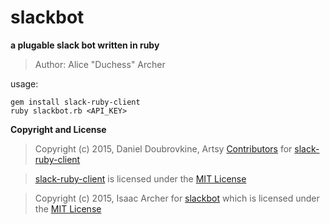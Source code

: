 # **slackbot**

**a plugable slack bot written in ruby**

> Author: Alice "Duchess" Archer

usage:

    gem install slack-ruby-client
    ruby slackbot.rb <API_KEY>

**Copyright and License**

> Copyright (c) 2015, Daniel Doubrovkine, Artsy [Contributors](https://raw.githubusercontent.com/dblock/slack-ruby-client/master/CHANGELOG.md) for [slack-ruby-client](https://github.com/dblock/slack-ruby-client)

> [slack-ruby-client](https://github.com/dblock/slack-ruby-client) is licensed under the [MIT License](https://github.com/dblock/slack-ruby-client/blob/master/LICENSE.md)

> Copyright (c) 2015, Isaac Archer for [slackbot](https://github.com/The-Duchess/slackbot) which is licensed under the [MIT License](https://github.com/The-Duchess/slackbot/blob/master/COPYING.md)
